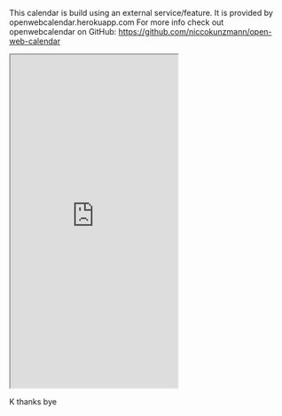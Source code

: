 
This calendar is build using an external service/feature. It is provided by openwebcalendar.herokuapp.com For more info check out openwebcalendar on GitHub: https://github.com/niccokunzmann/open-web-calendar

<iframe id="open-web-calendar" 
    style="background:url('https://raw.githubusercontent.com/niccokunzmann/open-web-calendar/master/static/img/loaders/circular-loader.gif') center center no-repeat;"
    src="https://openwebcalendar.herokuapp.com/calendar.html?url=https%3A%2F%2Fraw.githubusercontent.com%2https://raw.githubusercontent.com%2FThisIsAnExampleYouCanDoWhateverYouWant%2FThisIsAnExampleYouCanDoWhateverYouWant%2Fgithub.io%2Fmain%2Fcalendar.yml;title=My%20example%20calendar&amp;target=_blank&amp;tabs=month&amp;tabs=week&amp;tabs=day&amp;tabs=agenda"
    sandbox="allow-scripts allow-same-origin allow-popups"
    allowTransparency="true" scrolling="no" 
    frameborder="1" height="600px" width="60%"></iframe>

K thanks bye
